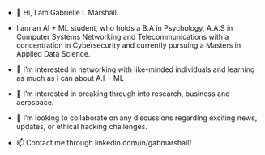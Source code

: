 - 👋 Hi, I am Gabrielle L Marshall.
-  I am  an AI + ML student, who holds a B.A in Psychology, A.A.S in Computer Systems Networking and Telecommunications with a concentration in Cybersecurity and currently pursuing a Masters in Applied Data Science.
  
- 👀 I’m interested in networking with like-minded individuals and learning as much as I can about A.I + ML
- 🌱 I’m interested in breaking through into research, business and aerospace. 
- 💞️ I’m looking to collaborate on any discussions regarding exciting news, updates, or ethical hacking challenges. 
- 📫 Contact me through linkedin.com/in/gabmarshall/  

<!---
gisaki6/gisaki6 is a ✨ special ✨ repository because its `README.md` (this file) appears on your GitHub profile.
You can click the Preview link to take a look at your changes.
--->

